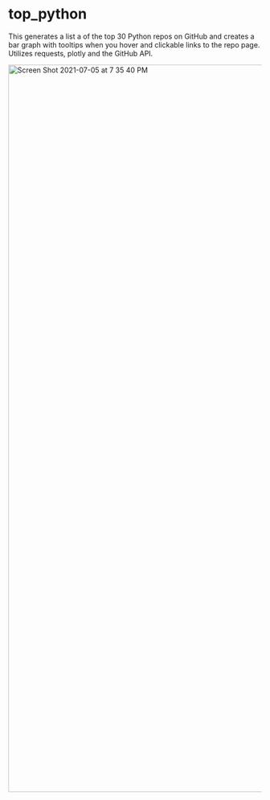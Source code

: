 # top_python

This generates a list a of the top 30 Python repos on GitHub and creates a bar graph with tooltips when you hover and clickable links to the repo page. Utilizes requests, plotly and the GitHub API. 

<img width="1446" alt="Screen Shot 2021-07-05 at 7 35 40 PM" src="https://user-images.githubusercontent.com/75564117/124534113-71f4d300-ddc8-11eb-91eb-8d29828307d9.png">
